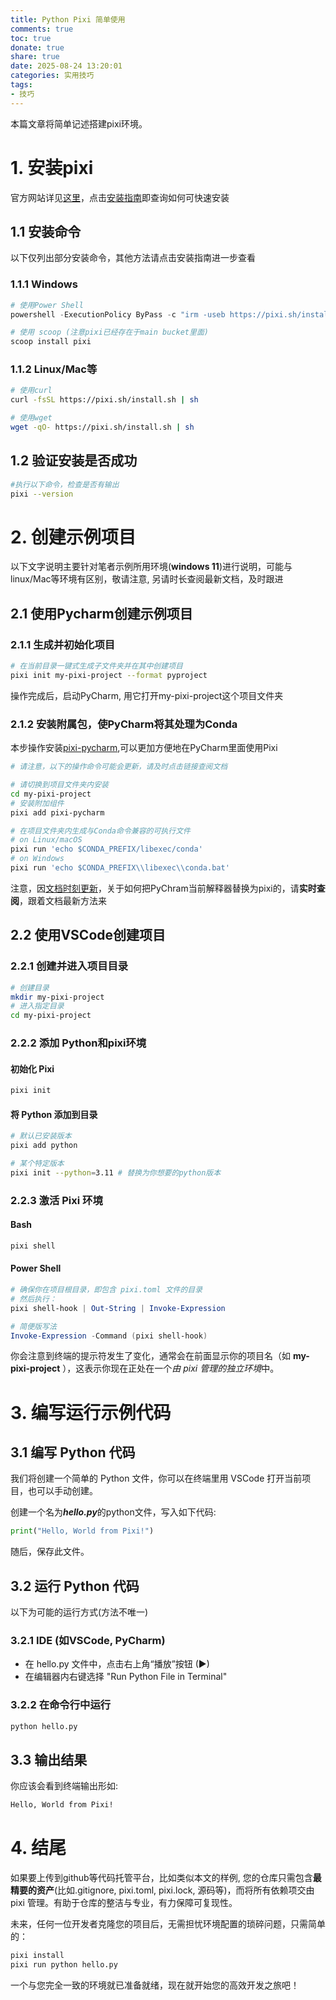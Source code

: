 ```yaml
---
title: Python Pixi 简单使用
comments: true
toc: true
donate: true
share: true
date: 2025-08-24 13:20:01
categories: 实用技巧
tags:
- 技巧
---
```

本篇文章将简单记述搭建pixi环境。

# 1. 安装pixi

官方网站详见[这里](https://pixi.sh/latest/)，点击[安装指南](https://pixi.sh/latest/installation/)即查询如何可快速安装

## 1.1 安装命令

以下仅列出部分安装命令，其他方法请点击安装指南进一步查看

### 1.1.1 Windows

```powershell
# 使用Power Shell
powershell -ExecutionPolicy ByPass -c "irm -useb https://pixi.sh/install.ps1 | iex"

# 使用 scoop (注意pixi已经存在于main bucket里面)
scoop install pixi
```

### 1.1.2 Linux/Mac等

```bash
# 使用curl
curl -fsSL https://pixi.sh/install.sh | sh

# 使用wget
wget -qO- https://pixi.sh/install.sh | sh
```

## 1.2 验证安装是否成功

```bash
#执行以下命令，检查是否有输出
pixi --version
```



# 2. 创建示例项目

以下文字说明主要针对笔者示例所用环境(**windows 11**)进行说明，可能与linux/Mac等环境有区别，敬请注意, 另请时长查阅最新文档，及时跟进

## 2.1 使用Pycharm创建示例项目

### 2.1.1 生成并初始化项目

```bash
# 在当前目录一键式生成子文件夹并在其中创建项目
pixi init my-pixi-project --format pyproject
```

操作完成后，启动PyCharm, 用它打开my-pixi-project这个项目文件夹

### 2.1.2 安装附属包，使PyCharm将其处理为Conda

本步操作安装[pixi-pycharm](https://github.com/pavelzw/pixi-pycharm),可以更加方便地在PyCharm里面使用Pixi

```bash
# 请注意，以下的操作命令可能会更新，请及时点击链接查阅文档

# 请切换到项目文件夹内安装
cd my-pixi-project
# 安装附加组件
pixi add pixi-pycharm

# 在项目文件夹内生成与Conda命令兼容的可执行文件
# on Linux/macOS
pixi run 'echo $CONDA_PREFIX/libexec/conda'
# on Windows
pixi run 'echo $CONDA_PREFIX\\libexec\\conda.bat'

```

注意，因[文档时刻更新](https://pixi.sh/latest/integration/editor/jetbrains/#pycharm)，关于如何把PyChram当前解释器替换为pixi的，请**实时查阅**，跟着文档最新方法来

## 2.2 使用VSCode创建项目

### 2.2.1 创建并进入项目目录

```bash
# 创建目录
mkdir my-pixi-project
# 进入指定目录
cd my-pixi-project
```

### 2.2.2 添加 Python和pixi环境

#### 初始化 Pixi

```bash
pixi init
```

#### 将 Python 添加到目录

```bash
# 默认已安装版本
pixi add python

# 某个特定版本
pixi init --python=3.11 # 替换为你想要的python版本
```

### 2.2.3 激活 Pixi 环境

#### Bash

```bash
pixi shell
```

#### Power Shell

```powershell
# 确保你在项目根目录，即包含 pixi.toml 文件的目录
# 然后执行：
pixi shell-hook | Out-String | Invoke-Expression

# 简便版写法
Invoke-Expression -Command (pixi shell-hook)
```

你会注意到终端的提示符发生了变化，通常会在前面显示你的项目名（如 **my-pixi-project** ），这表示你现在正处在一个*由 pixi 管理的独立环境*中。

# 3. 编写运行示例代码

## 3.1 编写 Python 代码

我们将创建一个简单的 Python 文件，你可以在终端里用 VSCode 打开当前项目，也可以手动创建。

创建一个名为***hello.py***的python文件，写入如下代码:

```python
print("Hello, World from Pixi!")
```

随后，保存此文件。

## 3.2 运行 Python 代码

以下为可能的运行方式(方法不唯一)

### 3.2.1 IDE (如VSCode, PyCharm)

* 在 hello.py 文件中，点击右上角“播放”按钮  (▶)
* 在编辑器内右键选择 "Run Python File in Terminal"

### 3.2.2 在命令行中运行

```bash
python hello.py
```

## 3.3 输出结果

你应该会看到终端输出形如:

```txt
Hello, World from Pixi!
```

# 4. 结尾

如果要上传到github等代码托管平台，比如类似本文的样例, 您的仓库只需包含**最精要的资产**(比如.gitignore, pixi.toml, pixi.lock, 源码等)，而将所有依赖项交由 pixi 管理。有助于仓库的整洁与专业，有力保障可复现性。

未来，任何一位开发者克隆您的项目后，无需担忧环境配置的琐碎问题，只需简单的：

```bash
pixi install
pixi run python hello.py
```

一个与您完全一致的环境就已准备就绪，现在就开始您的高效开发之旅吧！
